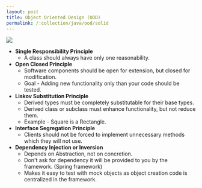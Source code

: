 ```yaml
---
layout: post
title: Object Oriented Design (OOD)
permalink: /:collection/java/ood/solid
---
```


![]({{site.cdn}}/java/oop-and-ood/solid.png)

- **Single Responsibility Principle**
  - A class should always have only one reasonability.
- **Open Closed Principle**
  - Software components should be open for extension, but closed for modification.
  - Goal - Adding new functionality only than your code should be tested.
- **Liskov Substitution Principle**
  - Derived types must be completely substitutable for their base types.
  - Derived class or subclass must enhance functionality, but not reduce them.
  - Example - Square is a Rectangle.
- **Interface Segregation Principle**
  - Clients should not be forced to implement unnecessary methods which they will not use.
- **Dependency Injection or Inversion**
  - Depends on Abstraction, not on concretion.
  - Don't ask for dependency it will be provided to you by the framework. (Spring framework)
  - Makes it easy to test with mock objects as object creation code is centralized  in the framework.
